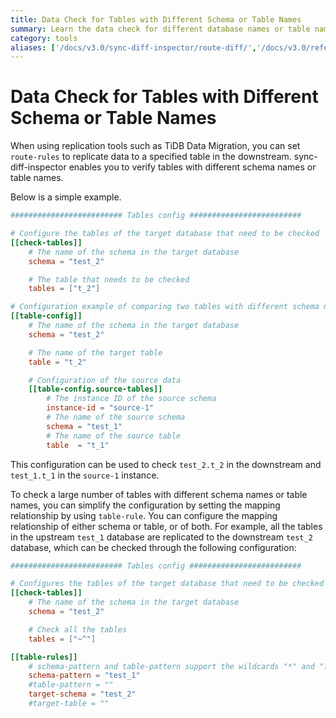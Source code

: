 ```yaml
---
title: Data Check for Tables with Different Schema or Table Names
summary: Learn the data check for different database names or table names.
category: tools
aliases: ['/docs/v3.0/sync-diff-inspector/route-diff/','/docs/v3.0/reference/tools/sync-diff-inspector/route-diff/']
---
```


# Data Check for Tables with Different Schema or Table Names

When using replication tools such as TiDB Data Migration, you can set `route-rules` to replicate data to a specified table in the downstream. sync-diff-inspector enables you to verify tables with different schema names or table names.

Below is a simple example.

```toml
######################### Tables config #########################

# Configure the tables of the target database that need to be checked
[[check-tables]]
    # The name of the schema in the target database
    schema = "test_2"

    # The table that needs to be checked
    tables = ["t_2"]

# Configuration example of comparing two tables with different schema names and table names
[[table-config]]
    # The name of the schema in the target database
    schema = "test_2"

    # The name of the target table
    table = "t_2"

    # Configuration of the source data
    [[table-config.source-tables]]
        # The instance ID of the source schema
        instance-id = "source-1"
        # The name of the source schema
        schema = "test_1"
        # The name of the source table
        table  = "t_1"
```

This configuration can be used to check `test_2.t_2` in the downstream and `test_1.t_1` in the `source-1` instance.

To check a large number of tables with different schema names or table names, you can simplify the configuration by setting the mapping relationship by using `table-rule`. You can configure the mapping relationship of either schema or table, or of both. For example, all the tables in the upstream `test_1` database are replicated to the downstream `test_2` database, which can be checked through the following configuration:

```toml
######################### Tables config #########################

# Configures the tables of the target database that need to be checked
[[check-tables]]
    # The name of the schema in the target database
    schema = "test_2"

    # Check all the tables
    tables = ["~^"]

[[table-rules]]
    # schema-pattern and table-pattern support the wildcards "*" and "?"
    schema-pattern = "test_1"
    #table-pattern = ""
    target-schema = "test_2"
    #target-table = ""
```
